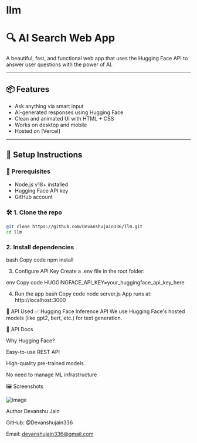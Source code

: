 # llm

# 🔍 AI Search Web App

A beautiful, fast, and functional web app that uses the Hugging Face API to answer user questions with the power of AI.

---

## 📦 Features

- Ask anything via smart input
- AI-generated responses using Hugging Face
- Clean and animated UI with HTML + CSS
- Works on desktop and mobile
- Hosted on [Vercel]

---

## 🚀 Setup Instructions

### 🔧 Prerequisites

- Node.js v18+ installed
- Hugging Face API key
- GitHub account

### 🛠️ 1. Clone the repo

```bash
git clone https://github.com/Devanshujain336/llm.git
cd llm
```
### 2. Install dependencies
bash
Copy code
npm install

3. Configure API Key
Create a .env file in the root folder:

env
Copy code
HUGGINGFACE_API_KEY=your_huggingface_api_key_here


4. Run the app
bash
Copy code
node server.js
App runs at: http://localhost:3000


🧠 API Used
✅ Hugging Face Inference API
We use Hugging Face's hosted models (like gpt2, bert, etc.) for text generation.

🔗 API Docs

Why Hugging Face?

Easy-to-use REST API

High-quality pre-trained models

No need to manage ML infrastructure

🖼️ Screenshots

![image](https://github.com/user-attachments/assets/32550283-a523-4f3f-9dd2-bfa5a4340fb2)

 Author
Devanshu Jain

GitHub: @Devanshujain336

Email: devanshujain336@gmail.com



